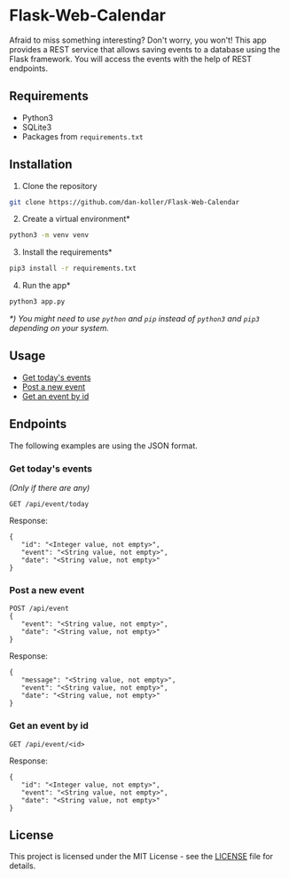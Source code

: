 # Flask-Web-Calendar

Afraid to miss something interesting? Don't worry, you won't! This app provides a REST service that allows saving events to a database using the Flask framework. You will access the events with the help of REST endpoints.

## Requirements

-   Python3
-   SQLite3
-   Packages from `requirements.txt`

## Installation

1. Clone the repository

```bash
git clone https://github.com/dan-koller/Flask-Web-Calendar
```

2. Create a virtual environment\*

```bash
python3 -m venv venv
```

3. Install the requirements\*

```bash
pip3 install -r requirements.txt
```

4. Run the app\*

```bash
python3 app.py
```

_\*) You might need to use `python` and `pip` instead of `python3` and `pip3` depending on your system._

## Usage

-   [Get today's events](#get-todays-events)
-   [Post a new event](#post-a-new-event)
-   [Get an event by id](#get-an-event-by-id)

## Endpoints

The following examples are using the JSON format.

### Get today's events

_(Only if there are any)_

```
GET /api/event/today
```

Response:

```
{
   "id": "<Integer value, not empty>",
   "event": "<String value, not empty>",
   "date": "<String value, not empty>"
}
```

### Post a new event

```
POST /api/event
{
   "event": "<String value, not empty>",
   "date": "<String value, not empty>"
}
```

Response:

```
{
   "message": "<String value, not empty>",
   "event": "<String value, not empty>",
   "date": "<String value, not empty>"
}
```

### Get an event by id

```
GET /api/event/<id>
```

Response:

```
{
   "id": "<Integer value, not empty>",
   "event": "<String value, not empty>",
   "date": "<String value, not empty>"
}
```

## License

This project is licensed under the MIT License - see the [LICENSE](LICENSE) file for details.
